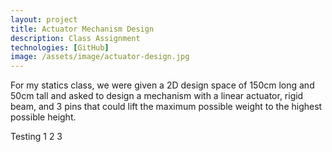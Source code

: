 ```yaml
---
layout: project
title: Actuator Mechanism Design
description: Class Assignment
technologies: [GitHub]
image: /assets/image/actuator-design.jpg
---
```


For my statics class, we were given a 2D design space of 150cm long and 50cm tall and asked to design a mechanism with a linear actuator, rigid beam, and 3 pins that could lift the maximum possible weight to the highest possible height.

Testing 1 2 3

